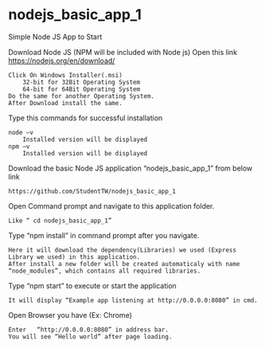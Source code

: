 # nodejs_basic_app_1
Simple Node JS App to Start


Download Node JS (NPM will be included with Node js) Open this link https://nodejs.org/en/download/
 
    Click On Windows Installer(.msi)
		32-bit for 32Bit Operating System
		64-bit for 64Bit Operating System
	Do the same for another Operating System.
	After Download install the same.
	
Type this commands for successful installation

	node –v
		Installed version will be displayed
	npm –v
		Installed version will be displayed
		
Download the basic Node JS application “nodejs_basic_app_1” from below link

	https://github.com/StudentTW/nodejs_basic_app_1
	
Open Command prompt and navigate to this application folder.

	Like “ cd nodejs_basic_app_1”
	
Type “npm install” in command prompt after you navigate.

	Here it will download the dependency(Libraries) we used (Express Library we used) in this application.
	After install a new folder will be created automaticaly with name “node_modules”, which contains all required libraries.
	
Type “npm start” to execute or start the application

	It will display “Example app listening at http://0.0.0.0:8080” in cmd.
	
Open Browser you have (Ex: Chrome)

	Enter   “http://0.0.0.0:8080” in address bar.
	You will see “Hello world” after page loading.
